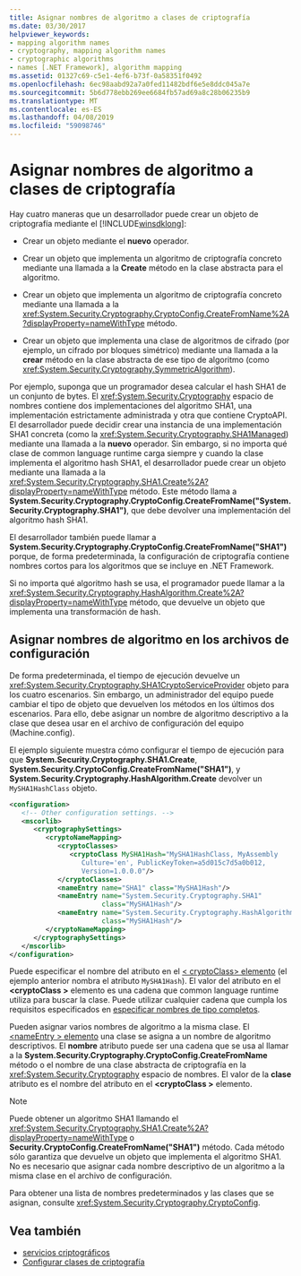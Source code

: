 ```yaml
---
title: Asignar nombres de algoritmo a clases de criptografía
ms.date: 03/30/2017
helpviewer_keywords:
- mapping algorithm names
- cryptography, mapping algorithm names
- cryptographic algorithms
- names [.NET Framework], algorithm mapping
ms.assetid: 01327c69-c5e1-4ef6-b73f-0a58351f0492
ms.openlocfilehash: 6ec98aabd92a7a0fed11482bdf6e5e8ddc045a7e
ms.sourcegitcommit: 5b6d778ebb269ee6684fb57ad69a8c28b06235b9
ms.translationtype: MT
ms.contentlocale: es-ES
ms.lasthandoff: 04/08/2019
ms.locfileid: "59098746"
---
```

# <a name="mapping-algorithm-names-to-cryptography-classes"></a>Asignar nombres de algoritmo a clases de criptografía
Hay cuatro maneras que un desarrollador puede crear un objeto de criptografía mediante el [!INCLUDE[winsdklong](../../../includes/winsdklong-md.md)]:  
  
-   Crear un objeto mediante el **nuevo** operador.  
  
-   Crear un objeto que implementa un algoritmo de criptografía concreto mediante una llamada a la **Create** método en la clase abstracta para el algoritmo.  
  
-   Crear un objeto que implementa un algoritmo de criptografía concreto mediante una llamada a la <xref:System.Security.Cryptography.CryptoConfig.CreateFromName%2A?displayProperty=nameWithType> método.  
  
-   Crear un objeto que implementa una clase de algoritmos de cifrado (por ejemplo, un cifrado por bloques simétrico) mediante una llamada a la **crear** método en la clase abstracta de ese tipo de algoritmo (como <xref:System.Security.Cryptography.SymmetricAlgorithm>).  
  
 Por ejemplo, suponga que un programador desea calcular el hash SHA1 de un conjunto de bytes. El <xref:System.Security.Cryptography> espacio de nombres contiene dos implementaciones del algoritmo SHA1, una implementación estrictamente administrada y otra que contiene CryptoAPI. El desarrollador puede decidir crear una instancia de una implementación SHA1 concreta (como la <xref:System.Security.Cryptography.SHA1Managed>) mediante una llamada a la **nuevo** operador. Sin embargo, si no importa qué clase de common language runtime carga siempre y cuando la clase implementa el algoritmo hash SHA1, el desarrollador puede crear un objeto mediante una llamada a la <xref:System.Security.Cryptography.SHA1.Create%2A?displayProperty=nameWithType> método. Este método llama a **System.Security.Cryptography.CryptoConfig.CreateFromName("System.Security.Cryptography.SHA1")**, que debe devolver una implementación del algoritmo hash SHA1.  
  
 El desarrollador también puede llamar a **System.Security.Cryptography.CryptoConfig.CreateFromName("SHA1")** porque, de forma predeterminada, la configuración de criptografía contiene nombres cortos para los algoritmos que se incluye en .NET Framework.  
  
 Si no importa qué algoritmo hash se usa, el programador puede llamar a la <xref:System.Security.Cryptography.HashAlgorithm.Create%2A?displayProperty=nameWithType> método, que devuelve un objeto que implementa una transformación de hash.  
  
## <a name="mapping-algorithm-names-in-configuration-files"></a>Asignar nombres de algoritmo en los archivos de configuración  
 De forma predeterminada, el tiempo de ejecución devuelve un <xref:System.Security.Cryptography.SHA1CryptoServiceProvider> objeto para los cuatro escenarios. Sin embargo, un administrador del equipo puede cambiar el tipo de objeto que devuelven los métodos en los últimos dos escenarios. Para ello, debe asignar un nombre de algoritmo descriptivo a la clase que desea usar en el archivo de configuración del equipo (Machine.config).  
  
 El ejemplo siguiente muestra cómo configurar el tiempo de ejecución para que **System.Security.Cryptography.SHA1.Create**, **System.Security.CryptoConfig.CreateFromName("SHA1")**, y  **System.Security.Cryptography.HashAlgorithm.Create** devolver un `MySHA1HashClass` objeto.  
  
```xml  
<configuration>  
   <!-- Other configuration settings. -->  
   <mscorlib>  
      <cryptographySettings>  
         <cryptoNameMapping>  
            <cryptoClasses>  
               <cryptoClass MySHA1Hash="MySHA1HashClass, MyAssembly  
                  Culture='en', PublicKeyToken=a5d015c7d5a0b012,  
                  Version=1.0.0.0"/>  
            </cryptoClasses>  
            <nameEntry name="SHA1" class="MySHA1Hash"/>  
            <nameEntry name="System.Security.Cryptography.SHA1"  
                       class="MySHA1Hash"/>  
            <nameEntry name="System.Security.Cryptography.HashAlgorithm"  
                       class="MySHA1Hash"/>  
         </cryptoNameMapping>  
      </cryptographySettings>  
   </mscorlib>  
</configuration>  
```  
  
 Puede especificar el nombre del atributo en el [< cryptoClass\> elemento](../../../docs/framework/configure-apps/file-schema/cryptography/cryptoclass-element.md) (el ejemplo anterior nombra el atributo `MySHA1Hash`). El valor del atributo en el  **\<cryptoClass >** elemento es una cadena que common language runtime utiliza para buscar la clase. Puede utilizar cualquier cadena que cumpla los requisitos especificados en [especificar nombres de tipo completos](../../../docs/framework/reflection-and-codedom/specifying-fully-qualified-type-names.md).  
  
 Pueden asignar varios nombres de algoritmo a la misma clase. El [ \<nameEntry > elemento](../../../docs/framework/configure-apps/file-schema/cryptography/nameentry-element.md) una clase se asigna a un nombre de algoritmo descriptivos. El **nombre** atributo puede ser una cadena que se usa al llamar a la **System.Security.Cryptography.CryptoConfig.CreateFromName** método o el nombre de una clase abstracta de criptografía en la <xref:System.Security.Cryptography> espacio de nombres. El valor de la **clase** atributo es el nombre del atributo en el  **\<cryptoClass >** elemento.  
  
> [!NOTE]
>  Puede obtener un algoritmo SHA1 llamando el <xref:System.Security.Cryptography.SHA1.Create%2A?displayProperty=nameWithType> o **Security.CryptoConfig.CreateFromName("SHA1")** método. Cada método sólo garantiza que devuelve un objeto que implementa el algoritmo SHA1. No es necesario que asignar cada nombre descriptivo de un algoritmo a la misma clase en el archivo de configuración.  
  
 Para obtener una lista de nombres predeterminados y las clases que se asignan, consulte <xref:System.Security.Cryptography.CryptoConfig>.  
  
## <a name="see-also"></a>Vea también

- [servicios criptográficos](../../../docs/standard/security/cryptographic-services.md)
- [Configurar clases de criptografía](../../../docs/framework/configure-apps/configure-cryptography-classes.md)
